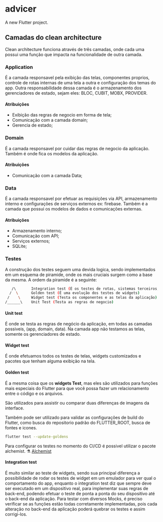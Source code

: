 # advicer

A new Flutter project.

## Camadas do clean architecture

Clean architecture funciona através de três camadas, onde cada uma possui uma função que impacta na funcionalidade de outra camada.

### Application
É a camada responsavel pela exibição das telas, componentes proprios, controle de rotas internas de uma tela a outra e configuração dos temas do app.
Outra responsabilidade dessa camada é o armazenamento dos gerenciadores de estado, sejam eles: BLOC, CUBIT, MOBX, PROVIDER.

#### Atribuições
- Exibição das regras de negocio em forma de tela;
- Comunicação com a camada domain;
- Gerencia de estado;

### Domain
É a camada responsavel por cuidar das regras de negocio da aplicação.
Também é onde fica os modelos da aplicação.

#### Atribuições
- Comunicação com a camada Data;

### Data
É a camada responsavel por efetuar as requisições via API, armazenamento interno e configurações de serviços externos ex: firebase.
Também é a camada que possui os modelos de dados e comunicações externas.

#### Atribuições
- Armazenamento interno;
- Comunicação com API;
- Serviços externos;
- SQLite;

### Testes

A construção dos testes seguem uma devida logica, sendo implementados em um esquema de piramide, onde os mais cruciais surgem como a base da mesma.
A ordem da piramide é a seguinte:

```sh
   /\       Integration test (É os testes de rotas, sistemas terceiros, integrações em geral.)
  /  \      Golden test (É uma evolução dos testes de widgets)
 /    \     Widget test (Testa os componentes e as telas da aplicação)
/______\    Unit Test (Testa as regras de negocio)
```

#### Unit test
É onde se testa as regras de negócio da aplicação, em todas as camadas possiveis, (app, domain, data).
Na camada app não testamos as telas, somente os gerenciadores de estado.

#### Widget test
É onde efetuamos todos os testes de telas, widgets customizados e pacotes que tenham alguma exibição na tela.

#### Golden test
É a mesma coisa que os <b>widgets Test</b>, mas eles são utilizados para funções mais especiais do Flutter para
que você possa fazer um relacionamento entre o código e os arquivos.

São utilizados para assistir ou comparar duas diferenças de imagens da interface.

Também pode ser utilizado para validar as configurações de build do Flutter, como busca do repositorio padrão do FLUTTER_ROOT, busca de fontes e icones.

```sh
flutter test --update-goldens
```

Para configurar os testes no momento do CI/CD é possivel utilizar o pacote alchemist.
:alembic: [Alchemist](https://pub.dev/packages/alchemist)

#### Integration test

É muito similar ao teste de widgets, sendo sua principal diferença a possibilidade de rodar os testes de widget em um emulador
para ver qual o comportamento do app, enquanto o integration test diz que sempre deve ser executado em um dispositivo real,
para implementar suas regras de back-end, podendo efetuar o teste de ponta a ponta do seu dispositivo até o back-end da aplicação.
Para testar com diversos Mocks, é preciso verificar se as funções estão todas corretamente implementadas,
pois cada alteração no back-end da aplicação poderá quebrar os testes e assim corrigi-los.